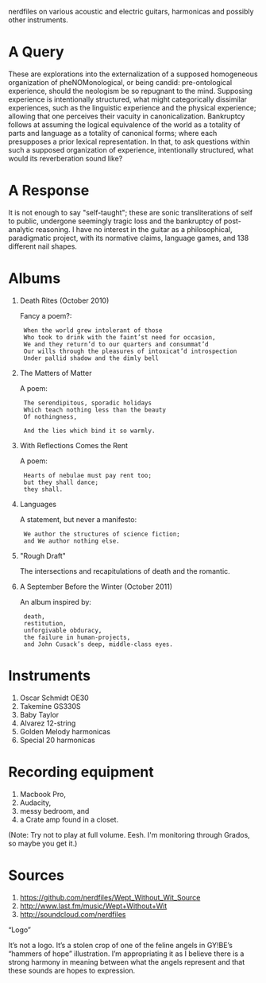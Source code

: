 nerdfiles on various acoustic and electric guitars, harmonicas and possibly other instruments.

# A Query

These are explorations into the externalization of a supposed homogeneous organization of pheNOMonological, or being candid: pre-ontological experience, should the neologism be so repugnant to the mind. Supposing experience is intentionally structured, what might categorically dissimilar experiences, such as the linguistic experience and the physical experience; allowing that one perceives their vacuity in canonicalization. Bankruptcy follows at assuming the logical equivalence of the world as a totality of parts and language as a totality of canonical forms; where each presupposes a prior lexical representation. In that, to ask questions within such a supposed organization of experience, intentionally structured, what would its reverberation sound like?

# A Response

It is not enough to say "self-taught"; these are sonic transliterations of self to public, undergone seemingly tragic loss and the bankruptcy of post-analytic reasoning. I have no interest in the guitar as a philosophical, paradigmatic project, with its normative claims, language games, and 138 different nail shapes.

# Albums

1. Death Rites (October 2010)

    Fancy a poem?: 

        When the world grew intolerant of those
        Who took to drink with the faint’st need for occasion,
        We and they return’d to our quarters and consummat’d
        Our wills through the pleasures of intoxicat’d introspection
        Under pallid shadow and the dimly bell

2. The Matters of Matter

	A poem:

		The serendipitous, sporadic holidays 
		Which teach nothing less than the beauty 
		Of nothingness, 

		And the lies which bind it so warmly.

3. With Reflections Comes the Rent
	
	A poem:

		Hearts of nebulae must pay rent too; 
		but they shall dance; 
		they shall.

4. Languages
	
	A statement, but never a manifesto:

		We author the structures of science fiction;
		and We author nothing else.

5. "Rough Draft"

	The intersections and recapitulations of death and the romantic.

6. A September Before the Winter (October 2011)

	An album inspired by: 
	 
		death, 
		restitution, 
		unforgivable obduracy, 
		the failure in human-projects, 
		and John Cusack’s deep, middle-class eyes.

# Instruments

1. Oscar Schmidt OE30
2. Takemine GS330S
3. Baby Taylor
4. Alvarez 12-string
5. Golden Melody harmonicas
6. Special 20 harmonicas

# Recording equipment

1. Macbook Pro, 
2. Audacity, 
3. messy bedroom, and 
4. a Crate amp found in a closet.

(Note: Try not to play at full volume. Eesh. I'm monitoring through Grados, so maybe you get it.)

# Sources

1. https://github.com/nerdfiles/Wept_Without_Wit_Source
2. http://www.last.fm/music/Wept+Without+Wit
3. http://soundcloud.com/nerdfiles

“Logo”

It’s not a logo. It’s a stolen crop of one of the feline angels in GY!BE’s “hammers of hope” illustration. I’m appropriating it as I believe there is a strong harmony in meaning between what the angels represent and that these sounds are hopes to expression.
